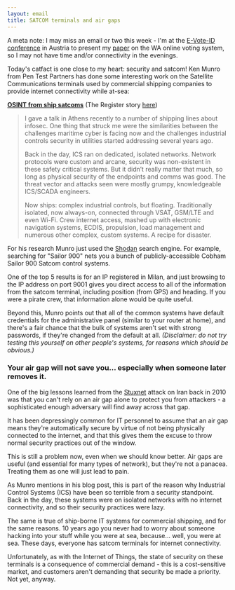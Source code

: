 ```yaml
---
layout: email
title: SATCOM terminals and air gaps
---
```


A meta note: I may miss an email or two this week - I'm at the [E-Vote-ID conference](https://www.e-vote-id.org/) in Austria to present my [paper](https://link.springer.com/chapter/10.1007/978-3-319-68687-5_8) on the WA online voting system, so I may not have time and/or connectivity in the evenings. 

Today's catfact is one close to my heart: security and satcom! Ken Munro from Pen Test Partners has done some interesting work on the Satellite Communications terminals used by commercial shipping companies to provide internet connectivity while at-sea:

[**OSINT from ship satcoms**](https://www.pentestpartners.com/security-blog/osint-from-ship-satcoms/) (The Register story [here](https://www.theregister.co.uk/2017/10/13/it_at_sea_makes_data_too_easy_to_see/))

>I gave a talk in Athens recently to a number of shipping lines about infosec. One thing that struck me were the similarities between the challenges maritime cyber is facing now and the challenges industrial controls security in utilities started addressing several years ago.
>
>Back in the day, ICS ran on dedicated, isolated networks. Network protocols were custom and arcane, security was non-existent in these safety critical systems. But it didn’t really matter that much, so long as physical security of the endpoints and comms was good. The threat vector and attacks seen were mostly grumpy, knowledgeable ICS/SCADA engineers.
>
>Now ships: complex industrial controls, but floating. Traditionally isolated, now always-on, connected through VSAT, GSM/LTE and even Wi-Fi. Crew internet access, mashed up with electronic navigation systems, ECDIS, propulsion, load management and numerous other complex, custom systems. A recipe for disaster.

For his research Munro just used the [Shodan](https://www.shodan.io/) search engine. For example, searching for "Sailor 900" nets you a bunch of publicly-accessible Cobham Sailor 900 Satcom control systems. 

One of the top 5 results is for an IP registered in Milan, and just browsing to the IP address on port 9001 gives you direct access to all of the information from the satcom terminal, including position (from GPS) and heading. If you were a pirate crew, that information alone would be quite useful.

Beyond this, Munro points out that all of the common systems have default credentials for the administrative panel (similar to your router at home), and there's a fair chance that the bulk of systems aren't set with strong passwords, if they're changed from the default at all. *(Disclaimer: do not try testing this yourself on other people's systems, for reasons which should be obvious.)*


### Your air gap will not save you... especially when someone later removes it.

One of the big lessons learned from the [Stuxnet](https://en.wikipedia.org/wiki/Stuxnet) attack on Iran back in 2010 was that you can't rely on an air gap alone to protect you from attackers - a sophisticated enough adversary will find away across that gap.

It has been depressingly common for IT personnel to assume that an air gap means they're automatically secure by virtue of not being physically connected to the internet, and that this gives them the excuse to throw normal security practices out of the window. 

This is still a problem now, even when we should know better. Air gaps are useful (and essential for many types of network), but they're not a panacea. Treating them as one will just lead to pain.

As Munro mentions in his blog post, this is part of the reason why Industrial Control Systems (ICS) have been so terrible from a security standpoint. Back in the day, these systems were on isolated networks with no internet connectivity, and so their security practices were lazy.

The same is true of ship-borne IT systems for commercial shipping, and for the same reasons. 10 years ago you never had to worry about someone hacking into your stuff while you were at sea, because... well, you were at sea. These days, everyone has satcom terminals for internet connectivity.

Unfortunately, as with the Internet of Things, the state of security on these terminals is a consequence of commercial demand - this is a cost-sensitive market, and customers aren't demanding that security be made a priority. Not yet, anyway.